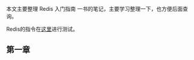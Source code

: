 本文主要整理 Redis 入门指南 一书的笔记，主要学习整理一下，也方便后面查询。



Redis的指令在[这里](https://try.redis.io/)进行测试。



## 第一章





